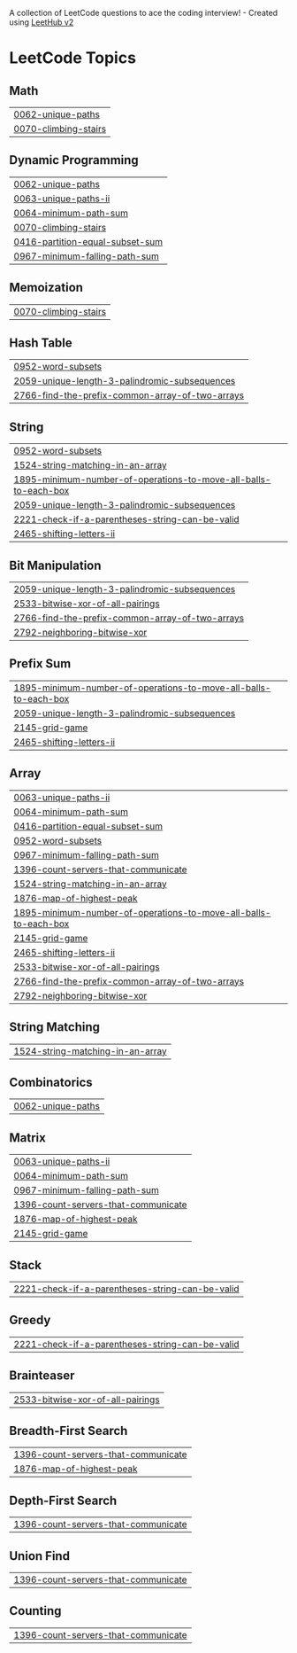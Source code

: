 A collection of LeetCode questions to ace the coding interview! - Created using [LeetHub v2](https://github.com/arunbhardwaj/LeetHub-2.0)
<!---LeetCode Topics Start-->
# LeetCode Topics
## Math
|  |
| ------- |
| [0062-unique-paths](https://github.com/PRATYUSH0077/DSAlgo/tree/master/0062-unique-paths) |
| [0070-climbing-stairs](https://github.com/PRATYUSH0077/DSAlgo/tree/master/0070-climbing-stairs) |
## Dynamic Programming
|  |
| ------- |
| [0062-unique-paths](https://github.com/PRATYUSH0077/DSAlgo/tree/master/0062-unique-paths) |
| [0063-unique-paths-ii](https://github.com/PRATYUSH0077/DSAlgo/tree/master/0063-unique-paths-ii) |
| [0064-minimum-path-sum](https://github.com/PRATYUSH0077/DSAlgo/tree/master/0064-minimum-path-sum) |
| [0070-climbing-stairs](https://github.com/PRATYUSH0077/DSAlgo/tree/master/0070-climbing-stairs) |
| [0416-partition-equal-subset-sum](https://github.com/PRATYUSH0077/DSAlgo/tree/master/0416-partition-equal-subset-sum) |
| [0967-minimum-falling-path-sum](https://github.com/PRATYUSH0077/DSAlgo/tree/master/0967-minimum-falling-path-sum) |
## Memoization
|  |
| ------- |
| [0070-climbing-stairs](https://github.com/PRATYUSH0077/DSAlgo/tree/master/0070-climbing-stairs) |
## Hash Table
|  |
| ------- |
| [0952-word-subsets](https://github.com/PRATYUSH0077/DSAlgo/tree/master/0952-word-subsets) |
| [2059-unique-length-3-palindromic-subsequences](https://github.com/PRATYUSH0077/DSAlgo/tree/master/2059-unique-length-3-palindromic-subsequences) |
| [2766-find-the-prefix-common-array-of-two-arrays](https://github.com/PRATYUSH0077/DSAlgo/tree/master/2766-find-the-prefix-common-array-of-two-arrays) |
## String
|  |
| ------- |
| [0952-word-subsets](https://github.com/PRATYUSH0077/DSAlgo/tree/master/0952-word-subsets) |
| [1524-string-matching-in-an-array](https://github.com/PRATYUSH0077/DSAlgo/tree/master/1524-string-matching-in-an-array) |
| [1895-minimum-number-of-operations-to-move-all-balls-to-each-box](https://github.com/PRATYUSH0077/DSAlgo/tree/master/1895-minimum-number-of-operations-to-move-all-balls-to-each-box) |
| [2059-unique-length-3-palindromic-subsequences](https://github.com/PRATYUSH0077/DSAlgo/tree/master/2059-unique-length-3-palindromic-subsequences) |
| [2221-check-if-a-parentheses-string-can-be-valid](https://github.com/PRATYUSH0077/DSAlgo/tree/master/2221-check-if-a-parentheses-string-can-be-valid) |
| [2465-shifting-letters-ii](https://github.com/PRATYUSH0077/DSAlgo/tree/master/2465-shifting-letters-ii) |
## Bit Manipulation
|  |
| ------- |
| [2059-unique-length-3-palindromic-subsequences](https://github.com/PRATYUSH0077/DSAlgo/tree/master/2059-unique-length-3-palindromic-subsequences) |
| [2533-bitwise-xor-of-all-pairings](https://github.com/PRATYUSH0077/DSAlgo/tree/master/2533-bitwise-xor-of-all-pairings) |
| [2766-find-the-prefix-common-array-of-two-arrays](https://github.com/PRATYUSH0077/DSAlgo/tree/master/2766-find-the-prefix-common-array-of-two-arrays) |
| [2792-neighboring-bitwise-xor](https://github.com/PRATYUSH0077/DSAlgo/tree/master/2792-neighboring-bitwise-xor) |
## Prefix Sum
|  |
| ------- |
| [1895-minimum-number-of-operations-to-move-all-balls-to-each-box](https://github.com/PRATYUSH0077/DSAlgo/tree/master/1895-minimum-number-of-operations-to-move-all-balls-to-each-box) |
| [2059-unique-length-3-palindromic-subsequences](https://github.com/PRATYUSH0077/DSAlgo/tree/master/2059-unique-length-3-palindromic-subsequences) |
| [2145-grid-game](https://github.com/PRATYUSH0077/DSAlgo/tree/master/2145-grid-game) |
| [2465-shifting-letters-ii](https://github.com/PRATYUSH0077/DSAlgo/tree/master/2465-shifting-letters-ii) |
## Array
|  |
| ------- |
| [0063-unique-paths-ii](https://github.com/PRATYUSH0077/DSAlgo/tree/master/0063-unique-paths-ii) |
| [0064-minimum-path-sum](https://github.com/PRATYUSH0077/DSAlgo/tree/master/0064-minimum-path-sum) |
| [0416-partition-equal-subset-sum](https://github.com/PRATYUSH0077/DSAlgo/tree/master/0416-partition-equal-subset-sum) |
| [0952-word-subsets](https://github.com/PRATYUSH0077/DSAlgo/tree/master/0952-word-subsets) |
| [0967-minimum-falling-path-sum](https://github.com/PRATYUSH0077/DSAlgo/tree/master/0967-minimum-falling-path-sum) |
| [1396-count-servers-that-communicate](https://github.com/PRATYUSH0077/DSAlgo/tree/master/1396-count-servers-that-communicate) |
| [1524-string-matching-in-an-array](https://github.com/PRATYUSH0077/DSAlgo/tree/master/1524-string-matching-in-an-array) |
| [1876-map-of-highest-peak](https://github.com/PRATYUSH0077/DSAlgo/tree/master/1876-map-of-highest-peak) |
| [1895-minimum-number-of-operations-to-move-all-balls-to-each-box](https://github.com/PRATYUSH0077/DSAlgo/tree/master/1895-minimum-number-of-operations-to-move-all-balls-to-each-box) |
| [2145-grid-game](https://github.com/PRATYUSH0077/DSAlgo/tree/master/2145-grid-game) |
| [2465-shifting-letters-ii](https://github.com/PRATYUSH0077/DSAlgo/tree/master/2465-shifting-letters-ii) |
| [2533-bitwise-xor-of-all-pairings](https://github.com/PRATYUSH0077/DSAlgo/tree/master/2533-bitwise-xor-of-all-pairings) |
| [2766-find-the-prefix-common-array-of-two-arrays](https://github.com/PRATYUSH0077/DSAlgo/tree/master/2766-find-the-prefix-common-array-of-two-arrays) |
| [2792-neighboring-bitwise-xor](https://github.com/PRATYUSH0077/DSAlgo/tree/master/2792-neighboring-bitwise-xor) |
## String Matching
|  |
| ------- |
| [1524-string-matching-in-an-array](https://github.com/PRATYUSH0077/DSAlgo/tree/master/1524-string-matching-in-an-array) |
## Combinatorics
|  |
| ------- |
| [0062-unique-paths](https://github.com/PRATYUSH0077/DSAlgo/tree/master/0062-unique-paths) |
## Matrix
|  |
| ------- |
| [0063-unique-paths-ii](https://github.com/PRATYUSH0077/DSAlgo/tree/master/0063-unique-paths-ii) |
| [0064-minimum-path-sum](https://github.com/PRATYUSH0077/DSAlgo/tree/master/0064-minimum-path-sum) |
| [0967-minimum-falling-path-sum](https://github.com/PRATYUSH0077/DSAlgo/tree/master/0967-minimum-falling-path-sum) |
| [1396-count-servers-that-communicate](https://github.com/PRATYUSH0077/DSAlgo/tree/master/1396-count-servers-that-communicate) |
| [1876-map-of-highest-peak](https://github.com/PRATYUSH0077/DSAlgo/tree/master/1876-map-of-highest-peak) |
| [2145-grid-game](https://github.com/PRATYUSH0077/DSAlgo/tree/master/2145-grid-game) |
## Stack
|  |
| ------- |
| [2221-check-if-a-parentheses-string-can-be-valid](https://github.com/PRATYUSH0077/DSAlgo/tree/master/2221-check-if-a-parentheses-string-can-be-valid) |
## Greedy
|  |
| ------- |
| [2221-check-if-a-parentheses-string-can-be-valid](https://github.com/PRATYUSH0077/DSAlgo/tree/master/2221-check-if-a-parentheses-string-can-be-valid) |
## Brainteaser
|  |
| ------- |
| [2533-bitwise-xor-of-all-pairings](https://github.com/PRATYUSH0077/DSAlgo/tree/master/2533-bitwise-xor-of-all-pairings) |
## Breadth-First Search
|  |
| ------- |
| [1396-count-servers-that-communicate](https://github.com/PRATYUSH0077/DSAlgo/tree/master/1396-count-servers-that-communicate) |
| [1876-map-of-highest-peak](https://github.com/PRATYUSH0077/DSAlgo/tree/master/1876-map-of-highest-peak) |
## Depth-First Search
|  |
| ------- |
| [1396-count-servers-that-communicate](https://github.com/PRATYUSH0077/DSAlgo/tree/master/1396-count-servers-that-communicate) |
## Union Find
|  |
| ------- |
| [1396-count-servers-that-communicate](https://github.com/PRATYUSH0077/DSAlgo/tree/master/1396-count-servers-that-communicate) |
## Counting
|  |
| ------- |
| [1396-count-servers-that-communicate](https://github.com/PRATYUSH0077/DSAlgo/tree/master/1396-count-servers-that-communicate) |
<!---LeetCode Topics End-->